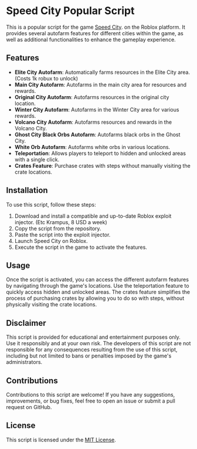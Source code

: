 # Speed City Popular Script

This is a popular script for the game [Speed City](https://www.roblox.com/games/2636441885/Speed-City). on the Roblox platform. It provides several autofarm features for different cities within the game, as well as additional functionalities to enhance the gameplay experience.

## Features

- **Elite City Autofarm**: Automatically farms resources in the Elite City area. (Costs 1k robux to unlock)
- **Main City Autofarm**: Autofarms in the main city area for resources and rewards.
- **Original City Autofarm**: Autofarms resources in the original city location.
- **Winter City Autofarm**: Autofarms in the Winter City area for various rewards.
- **Volcano City Autofarm**: Autofarms resources and rewards in the Volcano City.
- **Ghost City Black Orbs Autofarm**: Autofarms black orbs in the Ghost City.
- **White Orb Autofarm**: Autofarms white orbs in various locations.
- **Teleportation**: Allows players to teleport to hidden and unlocked areas with a single click.
- **Crates Feature**: Purchase crates with steps without manually visiting the crate locations.

## Installation

To use this script, follow these steps:

1. Download and install a compatible and up-to-date Roblox exploit injector. (Etc Krampus, 8 USD a week)
2. Copy the script from the repository.
3. Paste the script into the exploit injector.
4. Launch Speed City on Roblox.
5. Execute the script in the game to activate the features.

## Usage

Once the script is activated, you can access the different autofarm features by navigating through the game's locations. Use the teleportation feature to quickly access hidden and unlocked areas. The crates feature simplifies the process of purchasing crates by allowing you to do so with steps, without physically visiting the crate locations.

## Disclaimer

This script is provided for educational and entertainment purposes only. Use it responsibly and at your own risk. The developers of this script are not responsible for any consequences resulting from the use of this script, including but not limited to bans or penalties imposed by the game's administrators.

## Contributions

Contributions to this script are welcome! If you have any suggestions, improvements, or bug fixes, feel free to open an issue or submit a pull request on GitHub.

## License

This script is licensed under the [MIT License](LICENSE).
